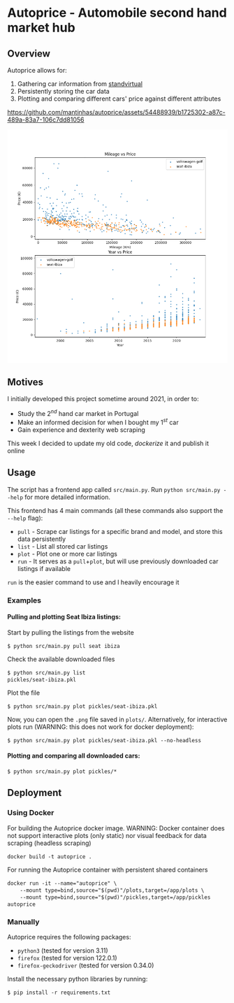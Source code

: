 # Autoprice - Automobile second hand market hub

## Overview

Autoprice allows for:

1. Gathering car information from [standvirtual](https://www.standvirtual.com/)
2. Persistently storing the car data
3. Plotting and comparing different cars' price against different attributes

https://github.com/mantinhas/autoprice/assets/54488939/b1725302-a87c-489a-83a7-106c7dd81056

![Example of a Plot](screenshots/volkswagen-golf-VS-seat-ibiza.png)



## Motives

I initially developed this project sometime around 2021, in order to:

+ Study the $2^{nd}$ hand car market in Portugal
+ Make an informed decision for when I bought my $1^{st}$ car
+ Gain experience and dexterity web scraping

This week I decided to update my old code, _dockerize_ it and publish it online

## Usage

The script has a frontend app called `src/main.py`. Run `python src/main.py --help` for more detailed information.

This frontend has 4 main commands (all these commands also support the `--help` flag):

+ `pull` - Scrape car listings for a specific brand and model, and store this data persistently
+ `list` - List all stored car listings
+ `plot` - Plot one or more car listings
+ `run` - It serves as a `pull`+`plot`, but will use previously downloaded car listings if available

`run` is the easier command to use and I heavily encourage it

### Examples

#### Pulling and plotting Seat Ibiza listings:

Start by pulling the listings from the website

```
$ python src/main.py pull seat ibiza
```

Check the available downloaded files
```
$ python src/main.py list
pickles/seat-ibiza.pkl
```

Plot the file
```
$ python src/main.py plot pickles/seat-ibiza.pkl
```

Now, you can open the `.png` file saved in `plots/`. Alternatively, for interactive plots run (WARNING: this does not work for docker deployment):
```
$ python src/main.py plot pickles/seat-ibiza.pkl --no-headless
```

#### Plotting and comparing all downloaded cars:

```
$ python src/main.py plot pickles/*
```


## Deployment

### Using Docker

For building the Autoprice docker image. WARNING: Docker container does not support interactive plots (only static) nor visual feedback for data scraping (headless scraping)
```
docker build -t autoprice .
```

For running the Autoprice container with persistent shared containers
```
docker run -it --name="autoprice" \
    --mount type=bind,source="$(pwd)"/plots,target=/app/plots \
    --mount type=bind,source="$(pwd)"/pickles,target=/app/pickles autoprice
```

### Manually

Autoprice requires the following packages:

+ `python3` (tested for version 3.11)
+ `firefox` (tested for version 122.0.1)
+ `firefox-geckodriver` (tested for version 0.34.0)

Install the necessary python libraries by running:
```
$ pip install -r requirements.txt
```

